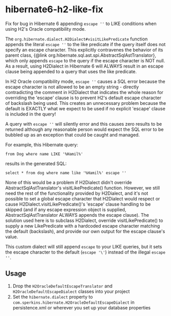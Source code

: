 # hibernate6-h2-like-fix
Fix for bug in Hibernate 6 appending `escape ''` to LIKE conditions when using H2's Oracle compatibility mode.

The `org.hibernate.dialect.H2Dialect#visitLikePredicate` function appends the literal `escape ''` to the like predicate if the query itself does not specify an escape character. This explicitly contravenes the behavior of its parent class, {@link org.hibernate.sql.ast.spi.AbstractSqlAstTranslator}, which only appends ` escape ` to the query if the escape character is NOT null. As a result, using H2Dialect in Hibernate 6 will ALWAYS result in an escape clause being appended to a query that uses the like predicate.

In H2 Oracle compatibility mode, `escape ''` causes a SQL error because the escape character is not allowed to be an  empty string - directly contradicting the comment in H2Dialect that indicates the whole reason for overriding the 'escape'  clause is to prevent H2's default escape character of backslash being used. This creates an unnecessary problem because the default is EXACTLY what we expect to be used if no explicit 'escape' clause is included in the query!

A query with `escape ''` will silently error and this causes zero results to be returned although any reasonable person would expect the SQL error to be bubbled up as an exception that could be caught and managed.

For example, this Hibernate query:

```
from Dog where name LIKE '%Hamil%'
```

results in the generated SQL:

```
select * from dog where name like '%Hamil%' escape ''
```

None of this would be a problem if H2Dialect didn't override AbstractSqlAstTranslator's visitLikePredicate() function. However, we still need the rest of the functionality provided by H2Dialect, and it's not possible to set a global escape character that H2Dialect would respect or cause H2Dialect.visitLikePredicate()'s 'escape' clause handling to be skipped (and if any escape expression object is supplied, AbstractSqlAstTranslator ALWAYS appends the escape clause). The solution used here is to subclass H2Dialect, override visitLikePredicate() to supply a new LikePredicate with a hardcoded escape character matching the default (backslash), and provide our own output for the escape clause's value.

This custom dialect will still append `escape` to your LIKE queries, but it sets the escape character to the default (`escape '\'`) instead of the illegal `escape ''`.

## Usage

1. Drop the `H2OracleDefaultEscapeTranslator` and `H2OracleDefaultEscapeDialect` classes into your project
2. Set the `hibernate.dialect` property to `com.sperkins.hibernate.H2OracleDefaultEscapeDialect` in persistence.xml or wherever you set up your database properties
